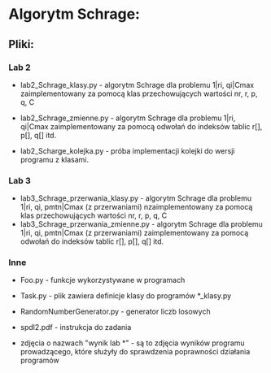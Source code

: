 # Algorytm Schrage:
## Pliki: 
### Lab 2
* lab2_Schrage_klasy.py - algorytm Schrage dla problemu 1|ri, qi|Cmax zaimplementowany za pomocą klas przechowujących wartości nr, r, p, q, C

* lab2_Schrage_zmienne.py - algorytm Schrage dla problemu 1|ri, qi|Cmax zaimplementowany za pomocą odwołań do indeksów tablic r[], p[], q[] itd.

* lab2_Scharge_kolejka.py - próba implementacji kolejki do wersji programu z klasami.
### Lab 3
* lab3_Schrage_przerwania_klasy.py - algorytm Schrage dla problemu 1|ri, qi, pmtn|Cmax (z przerwaniami) nzaimplementowany za pomocą klas przechowujących wartości nr, r, p, q, C
* lab3_Schrage_przerwania_zmienne.py - algorytm Schrage dla problemu 1|ri, qi, pmtn|Cmax (z przerwaniami) zaimplementowany za pomocą odwołań do indeksów tablic r[], p[], q[] itd.
### Inne
* Foo.py - funkcje wykorzystywane w programach

* Task.py - plik zawiera definicje klasy do programów *_klasy.py
        
* RandomNumberGenerator.py - generator liczb losowych

* spdl2.pdf - instrukcja do zadania

* zdjęcia o nazwach "wynik lab \*" - są to zdjęcia wyników programu prowadzącego, które służyły do sprawdzenia poprawności działania programów
